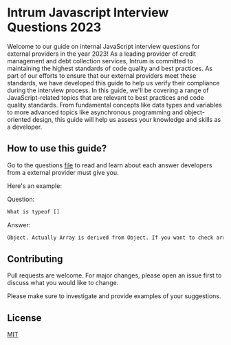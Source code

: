 # Intrum Javascript Interview Questions 2023

Welcome to our guide on internal JavaScript interview questions for external providers in the year 2023! As a leading provider of credit management and debt collection services, Intrum is committed to maintaining the highest standards of code quality and best practices. As part of our efforts to ensure that our external providers meet these standards, we have developed this guide to help us verify their compliance during the interview process. In this guide, we'll be covering a range of JavaScript-related topics that are relevant to best practices and code quality standards. From fundamental concepts like data types and variables to more advanced topics like asynchronous programming and object-oriented design, this guide will help us assess your knowledge and skills as a developer.

## How to use this guide?

Go to the questions [file](https://github.com/pirroma-intrum/javascript-questions/blob/master/Javascript-Tricky-EN.md) to read and learn about each answer developers from a external provider must give you.

Here's an example:

Question:
```bash
What is typeof []
```

Answer:
```bash
Object. Actually Array is derived from Object. If you want to check array use Array.isArray(arr)
```


## Contributing

Pull requests are welcome. For major changes, please open an issue first
to discuss what you would like to change.

Please make sure to investigate and provide examples of your suggestions.

## License

[MIT](https://choosealicense.com/licenses/mit/)